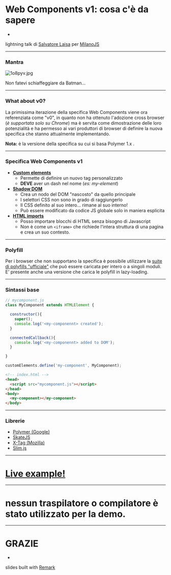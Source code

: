 # Web Components v1: cosa c'è da sapere

-

lightning talk di [Salvatore Laisa](http://www.salvatorelaisa.me/) per [MilanoJS](https://milanojs.com/)

---

### Mantra

![1o8pyv.jpg](1o8pyv.jpg)

Non fatevi schiaffeggiare da Batman...

---

### What about v0?
La primissima iterazione della specifica Web Components viene ora referenziata come "v0", in quanto non ha ottenuto l'adozione cross browser (*è supportata solo su Chrome*) ma è servita come dimostrazione delle loro potenzialità e ha permesso ai vari produttori di browser di definire la nuova specifica che stanno attualmente implementando.

**Nota:** è la versione della specifica su cui si basa Polymer 1.x .

---

### Specifica Web Components v1
* **[Custom elements](https://caniuse.com/#feat=custom-elementsv1)**
  * Permette di definire un nuovo tag personalizzato
  * **DEVE** aver un dash nel nome (*es: my-element*)
* **[Shadow DOM](https://caniuse.com/#feat=shadowdomv1)**
  * Crea un nodo del DOM "nascosto" da quello principale
  * I selettori CSS non sono in grado di raggiungerlo
  * Il CSS definito al suo intero... rimane al suo interno!
  * Può essere modificato da codice JS globale solo in maniera esplicita
* **[HTML imports](https://caniuse.com/#feat=imports)**
  * Posso importare blocchi di HTML senza bisogno di Javascript
  * Non è come un ```<iframe>``` che richiede l'intera struttura di una pagina e crea un suo contesto.

---

### Polyfill
Per i browser che non supportano la specifica è possibile utilizzare la [suite di polyfills "ufficiale"](https://github.com/webcomponents) che può essere caricata per intero o a singoli moduli. E' presente anche una versione che carica le polyfill in lazy-loading.

---

### Sintassi base

```javascript
// mycomponent.js
class MyComponent extends HTMLElement {

  constructor(){
    super();
    console.log('<my-componennt> created');
  }

  connectedCallback(){
    console.log('<my-componennt> added to DOM');
  }

}

customElements.define('my-component', MyComponent);
```

```html
<!-- index.html -->
<head>
  <script src="mycomponent.js"></script>
</head>
<body>
  <my-component></my-component>
</body>
```

---

### Librerie
* [Polymer (Google)](https://www.polymer-project.org/)
* [SkateJS](http://skatejs.github.io/)
* [X-Tag (Mozilla)](http://x-tag.github.io/)
* [Slim.js](http://slimjs.com/)

---

# [Live example!](https://moebiusmania.github.io/webcomponents-v1-talk/)

---

# nessun traspilatore o compilatore è stato utilizzato per la demo.

---

# GRAZIE

-

slides built with [Remark](https://remarkjs.com)
